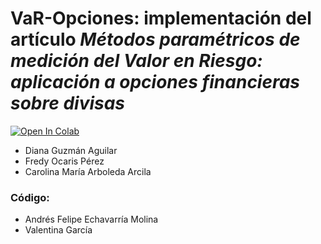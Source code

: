 
# VaR-Opciones: implementación del artículo *Métodos paramétricos de medición del Valor en Riesgo: aplicación a opciones financieras sobre divisas*

<a href="https://colab.research.google.com/github/andresem/VaR-Opciones/blob/main/VaR_Opciones.ipynb">
  <img src="https://colab.research.google.com/assets/colab-badge.svg" alt="Open In Colab"/>
</a>

* Diana Guzmán Aguilar
* Fredy Ocaris Pérez
* Carolina María Arboleda Arcila

### **Código:**
* Andrés Felipe Echavarría Molina
* Valentina García 

